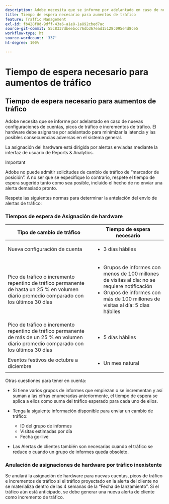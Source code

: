 ```yaml
---
description: Adobe necesita que se informe por adelantado en caso de nuevas configuraciones de cuentas, picos de tráfico e incrementos de tráfico. El hardware debe asignarse por adelantado para minimizar la latencia y las posibles consecuencias adversas en el sistema general.
title: Tiempo de espera necesario para aumentos de tráfico
feature: Traffic Management
exl-id: fb428f8d-9dff-43a6-a1e8-1a892cbed7ac
source-git-commit: 55c8337dbeebcc76db367ead15128c095e4d8ce5
workflow-type: ht
source-wordcount: '337'
ht-degree: 100%

---
```


# Tiempo de espera necesario para aumentos de tráfico

## Tiempo de espera necesario para aumentos de tráfico

Adobe necesita que se informe por adelantado en caso de nuevas configuraciones de cuentas, picos de tráfico e incrementos de tráfico. El hardware debe asignarse por adelantado para minimizar la latencia y las posibles consecuencias adversas en el sistema general.

La asignación del hardware está dirigida por alertas enviadas mediante la interfaz de usuario de Reports &amp; Analytics.

>[!IMPORTANT]
>
> Adobe no puede admitir solicitudes de cambio de tráfico de “marcador de posición”. A no ser que se especifique lo contrario, respete el tiempo de espera sugerido tanto como sea posible, incluido el hecho de no enviar una alerta demasiado pronto.

Respete las siguientes normas para determinar la antelación del envío de alertas de tráfico:

### Tiempos de espera de Asignación de hardware


<table id="table_A67CC3B164F740088797BD8913244E47">
 <thead>
  <tr>
   <th colname="col1" class="entry"> Tipo de cambio de tráfico </th>
   <th colname="col2" class="entry"> Tiempo de espera necesario </th>
  </tr>
 </thead>
 <tbody>
  <tr>
   <td colname="col1"> Nueva configuración de cuenta </td>
   <td colname="col2"> <ul><li>3 días hábiles</li></ul></td>
  </tr>
  <tr>
   <td colname="col1"> Pico de tráfico o incremento repentino de tráfico permanente de hasta un 25 % en volumen diario promedio comparado con los últimos 30 días</td>
   <td colname="col2"> <ul><li>Grupos de informes con menos de 100 millones de visitas al día: no se requiere notificación</li><li>Grupos de informes con más de 100 millones de visitas al día: 5 días hábiles</li></ul></td>
  </tr>
  <tr>
   <td colname="col1"> Pico de tráfico o incremento repentino de tráfico permanente de más de un 25 % en volumen diario promedio comparado con los últimos 30 días</td>
   <td colname="col2"> <ul><li>5 días hábiles</li></ul></td>
  </tr>
  <tr>
   <td colname="col1"> Eventos festivos de octubre a diciembre </td>
   <td colname="col2"> <ul><li>Un mes natural</li></ul> </td>
  </tr>
 </tbody>
</table>

Otras cuestiones para tener en cuenta:

* Si tiene varios grupos de informes que empiezan o se incrementan y así suman a las cifras enumeradas anteriormente, el tiempo de espera se aplica a ellos como suma del tráfico esperado para cada uno de ellos.
* Tenga la siguiente información disponible para enviar un cambio de tráfico:

   * ID del grupo de informes
   * Visitas estimadas por día
   * Fecha go-live

* Las Alertas de clientes también son necesarias cuando el tráfico se reduce o cuando un grupo de informes queda obsoleto.

### Anulación de asignaciones de hardware por tráfico inexistente

Se anulará la asignación de hardware para nuevas cuentas, picos de tráfico e incrementos de tráfico si el tráfico proyectado en la alerta del cliente no se materializa dentro de las 4 semanas de la “Fecha de lanzamiento”. Si el tráfico aún está anticipado, se debe generar una nueva alerta de cliente como incremento de tráfico.

